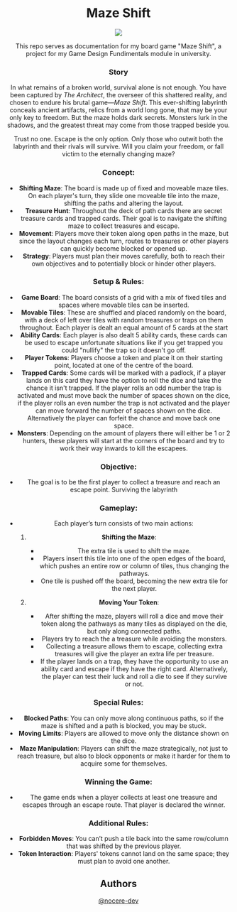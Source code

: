 <div align="center">
 
# Maze Shift 
	
 <img src=https://github.com/user-attachments/assets/02626526-686e-471f-a470-72a929ecbcda>


This repo serves as documentation for my board game "Maze Shift", a project for my Game Design Fundimentals module in university.



### Story
In what remains of a broken world, survival alone is not enough. You have been captured by _The Architect_, the overseer of this shattered reality, and chosen to endure his brutal game—_Maze Shift_. This ever-shifting labyrinth conceals ancient artifacts, relics from a world long gone, that may be your only key to freedom. But the maze holds dark secrets. Monsters lurk in the shadows, and the greatest threat may come from those trapped beside you.

Trust no one. Escape is the only option. Only those who outwit both the labyrinth and their rivals will survive. Will you claim your freedom, or fall victim to the eternally changing maze?


### Concept: 

- **Shifting Maze**: The board is made up of fixed and moveable maze tiles. On each player's turn, they slide one moveable tile into the maze, shifting the paths and altering the layout.
- **Treasure Hunt**: Throughout the deck of path cards there are secret treasure cards and trapped cards. Their goal is to navigate the shifting maze to collect treasures and escape.
- **Movement**: Players move their token along open paths in the maze, but since the layout changes each turn, routes to treasures or other players can quickly become blocked or opened up.
- **Strategy**: Players must plan their moves carefully, both to reach their own objectives and to potentially block or hinder other players.

### Setup & Rules:

- **Game Board**: The board consists of a grid with a mix of fixed tiles and spaces where movable tiles can be inserted.
- **Movable Tiles**: These are shuffled and placed randomly on the board, with a deck of left over tiles with random treasures or traps on them throughout. Each player is dealt an equal amount of 5 cards at the start
- **Ability Cards**: Each player is also dealt 5 ability cards, these cards can be used to escape unfortunate situations like if you get trapped you could "nullify" the trap so it doesn't go off.
- **Player Tokens**: Players choose a token and place it on their starting point, located at one of the centre of the board.
- **Trapped Cards**: Some cards will be marked with a padlock, if a player lands on this card they have the option to roll the dice and take the chance it isn't trapped. If the player rolls an odd number the trap is activated and must move back the number of spaces shown on the dice, if the player rolls an even number the trap is not activated and the player can move forward the number of spaces shown on the dice. Alternatively the player can forfeit the chance and move back one space.
- **Monsters**: Depending on the amount of players there will either be 1 or 2 hunters, these players will start at the corners of the board and try to work their way inwards to kill the escapees.

### Objective:

- The goal is to be the first player to collect a treasure and reach an escape point. Surviving the labyrinth

### Gameplay:

- Each player’s turn consists of two main actions:

	1. **Shifting the Maze**:
	    
	    - The extra tile is used to shift the maze.
	    - Players insert this tile into one of the open edges of the board, which pushes an entire row or column of tiles, thus changing the pathways.
		- One tile is pushed off the board, becoming the new extra tile for the next player.
	2. **Moving Your Token**:
		    
		- After shifting the maze, players will roll a dice and move their token along the pathways as many tiles as displayed on the die, but only along connected paths.
		- Players try to reach the a treasure while avoiding the monsters.
		- Collecting a treasure allows them to escape, collecting extra treasures will give the player an extra life per treasure.
		- If the player lands on a trap, they have the opportunity to use an ability card and escape if they have the right card. Alternatively, the player can test their luck and roll a die to see if they survive or not.

### Special Rules:

- **Blocked Paths**: You can only move along continuous paths, so if the maze is shifted and a path is blocked, you may be stuck.
- **Moving Limits**: Players are allowed to move only the distance shown on the dice.
- **Maze Manipulation**: Players can shift the maze strategically, not just to reach treasure, but also to block opponents or make it harder for them to acquire some for themselves.

### Winning the Game:

- The game ends when a player collects at least one treasure and escapes through an escape route. That player is declared the winner.

### Additional Rules:

- **Forbidden Moves**: You can’t push a tile back into the same row/column that was shifted by the previous player.
- **Token Interaction**: Players' tokens cannot land on the same space; they must plan to avoid one another.


## Authors

[@nocere-dev](https://github.com/nocere-dev)
</div>
